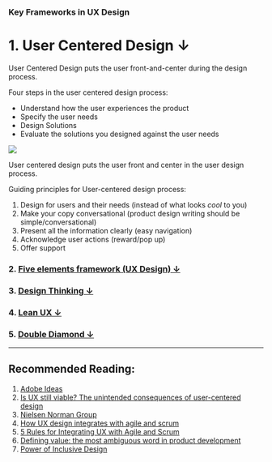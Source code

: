 ### Key Frameworks in UX Design

# 1. User Centered Design ↓
User Centered Design puts the user front-and-center during the design process.

Four steps in the user centered design process:
- Understand how the user experiences the product
- Specify the user needs
- Design Solutions
- Evaluate the solutions you designed against the user needs

![](https://public-media.interaction-design.org/images/uploads/2737d331018d4207a7bf7f5e90eebec0.png)


User centered design puts the user front and center in the user design process.

Guiding principles for User-centered design process:
1. Design for users and their needs (instead of what looks _cool_ to you)
2. Make your copy conversational (product design writing should be simple/conversational)
3. Present all the information clearly (easy navigation)
4. Acknowledge user actions (reward/pop up)
5. Offer support


### 2. [Five elements framework (UX Design)  ↓](https://github.com/blessinvarkey/musings/blob/main/posts/design/five-elements-framework.md#2-five-elements-framework-)

### 3. [Design Thinking  ↓](https://github.com/blessinvarkey/musings/new/main/posts#3-design-thinking-)

### 4. [Lean UX ↓]()
### 5. [Double Diamond ↓]()
---
## Recommended Reading:
1. [Adobe Ideas](https://xd.adobe.com/ideas/)
2. [Is UX still viable? The unintended consequences of user-centered design](https://uxdesign.cc)
3. [Nielsen Norman Group](https://www.nngroup.com/articles/)
4. [How UX design integrates with agile and scrum](https://medium.com/swlh/here-is-how-ux-design-integrates-with-agile-and-scrum-4f3cf8c10e24)
5. [5 Rules for Integrating UX with Agile and Scrum](https://medium.com/swlh/5-rules-for-integrating-ux-with-agile-scrum-b048babb9a89)
6. [Defining value: the most ambiguous word in product development](https://medium.com/swlh/defining-value-the-most-ambiguous-word-in-product-development-3c36af377ecd)
7. [Power of Inclusive Design](https://www.designbetter.co/podcast/benjamin-evans)

